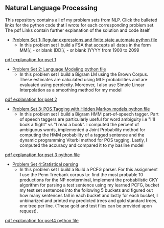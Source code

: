 ## Natural Language Processing 
This repository contains all of my problem sets from NLP. Click the bulleted links for the python code that I wrote for each corresponding problem set. The pdf Links contain further explanation of the solution and code itself 

* [Problem Set 1: Regular expressions and finite state automata python file](https://github.com/mmoya01/Natural-Language-Processing/blob/master/pset1/pset1_code.py)
  * In this problem set I build a FSA that accepts all dates in the form MM[/, - or blank ]DD[/, - or blank ]YYYY from 1900 to 2099
 
 [pdf explanation for pset 1](https://github.com/mmoya01/Natural-Language-Processing/blob/master/pset1/WriteUpSolution.pdf)
* [Problem Set 2: Language Modeling python file](https://github.com/mmoya01/Natural-Language-Processing/blob/master/pset2/pset2_code.py)
  * In this problem set I build a Bigram LM using the Brown Corpus. These estimates are calculated using MLE probabilities and are evaluated using perplexity. Moreover, I also use Simple Linear Interpolation as a smoothing method for my model
 
 [pdf explanation for pset 2](https://github.com/mmoya01/Natural-Language-Processing/blob/master/pset2/WriteUpSolution.pdf)
* [Problem Set 3: POS Tagging with Hidden Markov models python file](https://github.com/mmoya01/Natural-Language-Processing/blob/master/pset3/pset3_code.py)
  * In this problem set I build a Bigram HMM part-of-speech tagger. Part of speech taggers are particularly useful for word ambiguity i.e "I'll book a flight" vs "I read a book". I computed the percent of ambiguous words, implemented a Joint Probability method for computing the HMM
probability of a tagged sentence and the dynamic programming Viterbi method for POS tagging. Lastly, I computed the accuracy and compared it to my basline model

[pdf explanation for pset 3 python file](https://github.com/mmoya01/Natural-Language-Processing/blob/master/pset3/WriteUpSolution.pdf)
* [Problem Set 4:Statistical parsing](https://github.com/mmoya01/Natural-Language-Processing/blob/master/pset4/pset4_code.py)
  * In this problem set I build a Build a PCFG parser. For this assignment I use the Penn Treebank corpus to: find the most probable 10 productions for the NP nonterminal, implement the probabilistic CKY algorithm for parsing a test sentence using
my learned PCFG, bucket my test set sentences into the following 5 buckets and figured out how many sentences fall in each bucket and lastly for each bucket, I unbinarized and printed my predicted trees and gold standard
trees, one tree per line. (These gold and test files can be provided upon request).

[pdf explanation for pset4 python file](https://github.com/mmoya01/Natural-Language-Processing/blob/master/pset4/WriteUpSolution.pdf)
